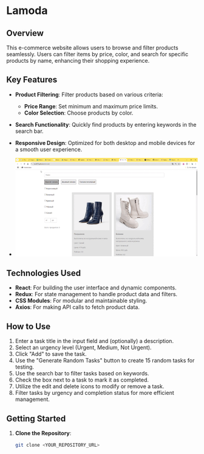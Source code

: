 # Lamoda

## Overview
This e-commerce website allows users to browse and filter products seamlessly. Users can filter items by price, color, and search for specific products by name, enhancing their shopping experience.

## Key Features
- **Product Filtering**: Filter products based on various criteria:
  - **Price Range**: Set minimum and maximum price limits.
  - **Color Selection**: Choose products by color.
- **Search Functionality**: Quickly find products by entering keywords in the search bar.
- **Responsive Design**: Optimized for both desktop and mobile devices for a smooth user experience.

- ![Alt text](https://github.com/Lera4576/lamoda/blob/main/lamoda.gif?raw=true)

## Technologies Used
- **React**: For building the user interface and dynamic components.
- **Redux**: For state management to handle product data and filters.
- **CSS Modules**: For modular and maintainable styling.
- **Axios**: For making API calls to fetch product data.

## How to Use
1. Enter a task title in the input field and (optionally) a description.
2. Select an urgency level (Urgent, Medium, Not Urgent).
3. Click "Add" to save the task.
4. Use the "Generate Random Tasks" button to create 15 random tasks for testing.
5. Use the search bar to filter tasks based on keywords.
6. Check the box next to a task to mark it as completed.
7. Utilize the edit and delete icons to modify or remove a task.
8. Filter tasks by urgency and completion status for more efficient management.

## Getting Started
1. **Clone the Repository**:
   ```bash
   git clone <YOUR_REPOSITORY_URL>
